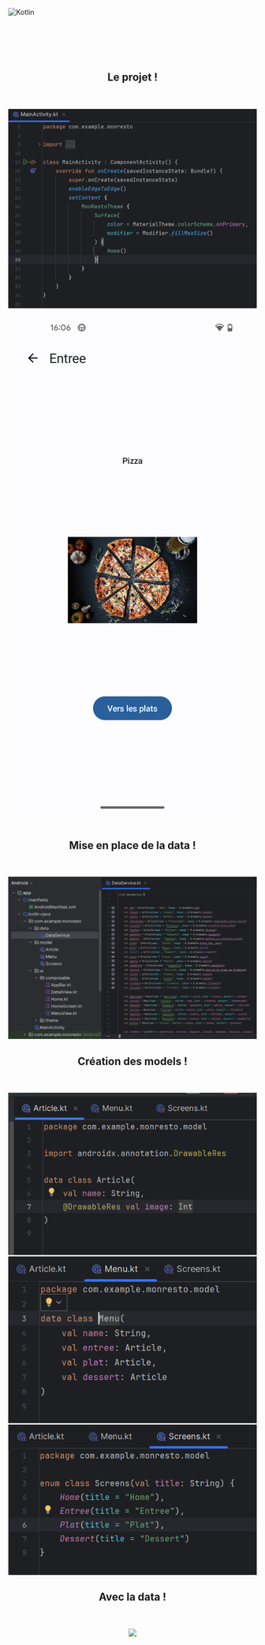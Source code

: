 ![Kotlin](https://img.shields.io/badge/kotlin-%237F52FF.svg?style=for-the-badge&logo=kotlin&logoColor=white)


<br><br><br><br>


<div align="center">
        <h2> Le projet ! </h2><br><br>
        <img src="./main.png"><img src="./enfants.png">

</div>


<br>

<div align="center">
        <h2> Mise en place de la data ! </h2><br><br>
        <img src="./lesdata.png">
</div>

<div align="center">
        <h2> Création des models ! </h2><br><br>
        <img src="./1.png">
        <img src="./2.png">
        <img src="./3.png">
</div>

<div align="center">
        <h2> Avec la data ! </h2><br><br>
        <img src="./frontgrille.png">
</div>

